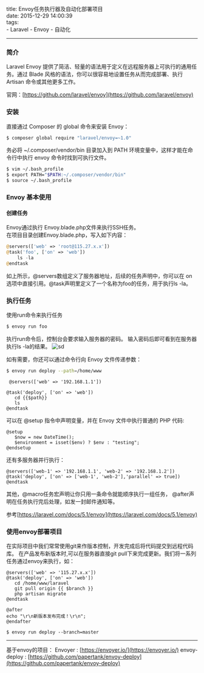title: Envoy任务执行器及自动化部署项目   
date: 2015-12-29 14:00:39  
tags:  
	- Laravel
	- Envoy
	- 自动化
	 

---

###  简介
Laravel Envoy 提供了简洁、轻量的语法用于定义在远程服务器上可执行的通用任务。通过 Blade 风格的语法，你可以很容易地设置任务从而完成部署、执行 Artisan 命令或其他更多工作。

官网：[https://github.com/laravel/envoy](https://github.com/laravel/envoy)

### 安装
直接通过 Composer 的 global 命令来安装 Envoy：

```bash
$ composer global require "laravel/envoy=~1.0" 
```
务必将 ~/.composer/vendor/bin 目录加入到 PATH 环境变量中，这样才能在命令行中执行 envoy 命令时找到可执行文件。

```bash
$ vim ~/.bash_profile
$ export PATH="$PATH:~/.composer/vendor/bin"
$ source ~/.bash_profile
```


### Envoy 基本使用 

#### 创建任务
Envoy通过执行 Envoy.blade.php文件来执行SSH任务。  
在项目目录创建Envoy.blade.php，写入如下内容：

```php
@servers(['web' => 'root@115.27.x.x'])
@task('foo', ['on' => 'web'])
    ls -la
@endtask
```
如上所示，@servers数组定义了服务器地址，后续的任务声明中，你可以在 on 选项中直接引用。@task声明里定义了一个名称为foo的任务，用于执行ls -la。

### 执行任务
使用run命令来执行任务

```bash
$ envoy run foo
```
执行run命令后，控制台会要求输入服务器的密码。
输入密码后即可看到在服务器执行ls -la的结果。
![sd](https://dn-yuankeqiang.qbox.me/E5BFE028-7948-4522-B225-CC5661CDE7E9.png)

如有需要，你还可以通过命令行向 Envoy 文件传递参数：

```bash
$ envoy run deploy --path=/home/www
```
```
 @servers(['web' => '192.168.1.1'])

@task('deploy', ['on' => 'web'])
   cd {{$path}}
   ls
@endtask
```

可以在 @setup 指令中声明变量，并在 Envoy 文件中执行普通的 PHP 代码:

```
@setup
   $now = new DateTime();
   $environment = isset($env) ? $env : "testing";
@endsetup
```

还有多服务器并行执行：

```
@servers(['web-1' => '192.168.1.1', 'web-2' => '192.168.1.2'])
@task('deploy', ['on' => ['web-1', 'web-2'],'parallel' => true])
@endtask  
```

其他，@macro任务宏声明让你只用一条命令就能顺序执行一组任务， @after声明在任务执行完后处理，如发一封邮件通知等。


参考[https://laravel.com/docs/5.1/envoy](https://laravel.com/docs/5.1/envoy)


### 使用envoy部署项目
在实际项目中我们常常使用git来作版本控制，开发完成后将代码提交到远程代码库。 
在产品发布新版本时,可以在服务器直接git pull下来完成更新。我们将一系列任务通过envoy来执行，如：

```
@servers(['web' => '115.27.x.x'])
@task('deploy', ['on' => 'web'])
   cd /home/www/laravel
   git pull origin {{ $branch }}
   php artisan migrate
@endtask

@after
echo "\r\n新版本发布完成！\r\n";
@endafter
```
```
$ envoy run deploy --branch=master  
```

---
基于envoy的项目：
Envoyer : [https://envoyer.io/](https://envoyer.io/)
envoy-deploy : [https://github.com/papertank/envoy-deploy](https://github.com/papertank/envoy-deploy)




